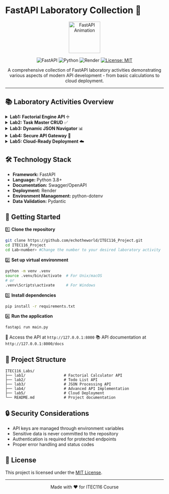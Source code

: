 # FastAPI Laboratory Collection 🚀

<div align="center">

<img src="https://media1.giphy.com/media/v1.Y2lkPTc5MGI3NjExaWc2emVzYTFuOTFnYTRteG40YXVyamZyeDMxcmhkZm1vdzNuMGN0ZCZlcD12MV9pbnRlcm5hbF9naWZfYnlfaWQmY3Q9cw/wJBYx2Yh84XS4sTzmz/giphy.gif" alt="FastAPI Animation" width="100"/>

![FastAPI](https://img.shields.io/badge/FastAPI-005571?style=for-the-badge&logo=fastapi)
![Python](https://img.shields.io/badge/python-3670A0?style=for-the-badge&logo=python&logoColor=ffdd54)
![Render](https://img.shields.io/badge/Render-%46E3B7.svg?style=for-the-badge&logo=render&logoColor=white)
[![License: MIT](https://img.shields.io/badge/License-MIT-yellow.svg?style=for-the-badge)](https://opensource.org/licenses/MIT)

</div>

<p align="center">
A comprehensive collection of FastAPI laboratory activities demonstrating various aspects of modern API development - from basic calculations to cloud deployment.
</p>

---

## 📚 Laboratory Activities Overview

<details>
<summary><b>Lab1: Factorial Engine API</b> ➗</summary>

**#1: Introduction to FastAPI**

A fundamental FastAPI application implementing factorial calculations with specific requirements.

### Key Features
- 🔹 RESTful endpoint `/factorial/{starting_number}`
- 🔹 Efficient while loop implementation
- 🔹 Special case handling (returns `{"result": false}` for input 0)
- 🔹 Input validation for negative numbers
- 🔹 Performance-optimized calculation

### Technical Implementation
- Endpoint validates input for non-negative integers
- Uses while loop for factorial calculation
- Returns JSON response with calculation result
- Includes error handling for invalid inputs

### Learning Outcomes
- FastAPI basics and endpoint creation
- Python programming fundamentals
- API testing and validation
- Logic building in API context
</details>

<details>
<summary><b>Lab2: Task Master CRUD</b> ✅</summary>

**#2: Working with HTTP actions and API parameters**

A complete task management system implementing CRUD operations with proper data validation.

### Key Features
- 🔹 Full CRUD functionality (Create, Read, Update, Delete)
- 🔹 Pydantic models for data validation
- 🔹 In-memory task database
- 🔹 Standardized JSON responses

### Endpoints
- GET `/tasks/{task_id}` - Retrieve a specific task
- POST `/tasks` - Create a new task
- PATCH `/tasks/{task_id}` - Update an existing task
- DELETE `/tasks/{task_id}` - Remove a task

### Technical Implementation
- Implements proper data validation using Pydantic models
- Maintains consistent response format
- Includes error handling for all operations
- Uses in-memory storage with proper data structure
</details>

<details>
<summary><b>Lab3: Dynamic JSON Navigator</b> 📊</summary>

**#3: Working with JSON**

Advanced implementation focusing on JSON data handling and external API integration.

### Key Features
- 🔹 External API integration
- 🔹 Complex JSON data processing
- 🔹 Nested data structure handling
- 🔹 Detailed post and comment relationships

### Key Endpoints
- GET `/detailed_post/{userID}` - Retrieves all posts and comments for a user
- GET `/posts/` - Fetches posts with optional filtering
- GET `/comments/` - Retrieves comments with post filtering

### Technical Implementation
- Integrates with JSONPlaceholder API
- Implements proper error handling
- Processes and transforms complex JSON data
- Maintains efficient data traversal
</details>

<details>
<summary><b>Lab4: Secure API Gateway</b> 🔐</summary>

**#4: Advanced API Implementation**

Enterprise-level implementation featuring versioning and security features.

### Key Features
- 🔹 API versioning (v1 & v2)
- 🔹 API key authentication
- 🔹 Environment variable management
- 🔹 Comprehensive HTTP status handling

### Technical Highlights
- Two API versions with different security levels
- Proper HTTP status codes implementation
- Environment-based configuration
- Secure API key validation

### Security Features
- API key authentication in v2 endpoints
- Environment variable management
- Secure error handling
- Protected routes and operations
</details>

<details>
<summary><b>Lab5: Cloud-Ready Deployment</b> ☁️</summary>

**#5: Deploying API in Cloud**

Final implementation demonstrating cloud deployment capabilities using Render.

### Key Features
- 🔹 Cloud deployment on Render
- 🔹 Production-ready configuration
- 🔹 API documentation
- 🔹 Secure environment variable handling

### Deployment Details
- Hosted on Render platform
- Custom domain configuration
- Environment variable management
- Interactive Swagger documentation

### Access Points
- Base URL: `https://itec116-feolino.onrender.com/`
- API Documentation: `https://itec116-feolino.onrender.com/docs`
</details>

## 🛠️ Technology Stack

- **Framework:** FastAPI
- **Language:** Python 3.8+
- **Documentation:** Swagger/OpenAPI
- **Deployment:** Render
- **Environment Management:** python-dotenv
- **Data Validation:** Pydantic

## 🚀 Getting Started

1️⃣ **Clone the repository**
```bash
git clone https://github.com/echotheworld/ITEC116_Project.git
cd ITEC116_Project
cd Lab<number> #Change the number to your desired laboratory activity
```

2️⃣ **Set up virtual environment**
```bash
python -m venv .venv
source .venv/bin/activate  # For Unix/macOS
# or
.venv\Scripts\activate     # For Windows
```

3️⃣ **Install dependencies**
```bash
pip install -r requirements.txt
```

4️⃣ **Run the application**
```bash
fastapi run main.py
```

📍 Access the API at `http://127.0.0.1:8000`
📚 API documentation at `http://127.0.0.1:8000/docs`

## 📂 Project Structure

```
ITEC116_Labs/
├── lab1/                 # Factorial Calculator API
├── lab2/                 # Todo List API
├── lab3/                 # JSON Processing API
├── lab4/                 # Advanced API Implementation
├── lab5/                 # Cloud Deployment
└── README.md             # Project documentation
```

## 🔒 Security Considerations

- API keys are managed through environment variables
- Sensitive data is never committed to the repository
- Authentication is required for protected endpoints
- Proper error handling and status codes

## 📝 License

This project is licensed under the [MIT License](https://opensource.org/license/MIT).

---

<div align="center">
Made with ❤️ for ITEC116 Course
</div> 
